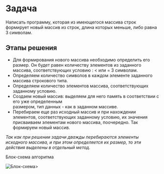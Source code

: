 # Задача
Написать программу, которая из имеющегося массива строк формирует новый массив из строк, длина которых меньше, либо равна 3 символам.

## Этапы решения
* Для формирования нового массива необходимо определить его размер. Он будет равен
  количеству элементов из заданного массива, соответствующих условию : < или = 3 символам.  
* Определяем количество символов в каждом элементе заданного массива строкового типа.
* Определяем количество элементов массива, соответствующих заданному условию.
* Создаем новый массив: выделяем для него память в соответствии с его уже определенным      
  размером, тип данных - как в заданном массиве.
* Перебираем еще раз исходный массив и при нахождении элементов, соответствующих заданному 
  условию, их значения присваиваем элементам нового массива, поочередно. Так формируем 
  новый массив.

 *Taк как при решении задачи дважды перебираются элементы исходного массива, и при этом определяется их размер, то эти действия выделены в отдельный метод.*

 Блок-схема алгоритма
 
   ![Блок-схема>](Блок-схема.jpg)

